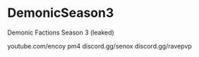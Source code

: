 # DemonicSeason3
Demonic Factions Season 3 (leaked)

youtube.com/encoy
pm4
discord.gg/senox
discord.gg/ravepvp
